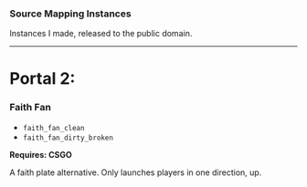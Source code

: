 ### Source Mapping Instances

Instances I made, released to the public domain.

---
# Portal 2:

### Faith Fan
 - `faith_fan_clean`
 - `faith_fan_dirty_broken`

**Requires: CSGO**

A faith plate alternative. Only launches players in one direction, up.

